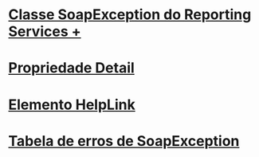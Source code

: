 # [Classe SoapException do Reporting Services +](reporting-services-soapexception-class.md)
# [Propriedade Detail](detail-property.md)
# [Elemento HelpLink](helplink-element.md)
# [Tabela de erros de SoapException](soapexception-errors-table.md)
